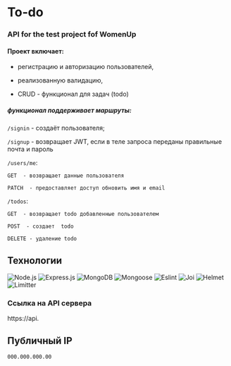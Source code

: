 
# To-do
### API for the test project fof WomenUp

#### Проект включает:
* регистрацию и авторизацию пользователей, 

* реализованную валидацию,

* CRUD - функционал для задач (todo)
##### функционал поддерживает маршруты:

`/signin` - создаёт пользователя;

`/signup` - возвращает JWT, если в теле запроса переданы правильные почта и пароль

`/users/me`: 

`GET  - возвращает данные пользователя` 

`PATCH  - предоставляет доступ обновить имя и email`

`/todos`: 

`GET  - возвращает todo добавленные пользователем` 

`POST  - создает  todo` 

`DELETE - удаление todo`

## Технологии

![Node.js](https://img.shields.io/badge/-Node.js-000?&logo=Node.js)
![Express.js](https://img.shields.io/badge/-Express.js-000?&logo=Express)
![MongoDB](https://img.shields.io/badge/-MongoDB-000?&logo=mongodb)
![Mongoose](https://img.shields.io/badge/-Mongoose-000?&logo=Mongoose)
![Eslint](https://img.shields.io/badge/-Eslint-000?&logo=Eslint)
![Joi](https://img.shields.io/badge/-Joi-000?&logo=Joi)
![Helmet](https://img.shields.io/badge/-Helmet-000?&logo=Helmet)
![Limitter](https://img.shields.io/badge/-Limitter-000?&logo=Limitter)


### Ссылка на API сервера

https://api.


## Публичный IP

`000.000.000.00`

